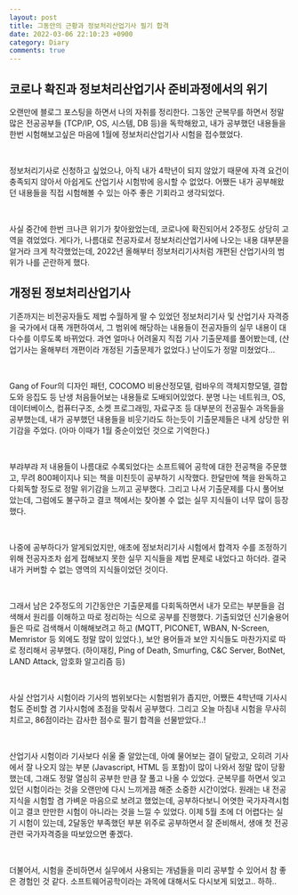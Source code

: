 ```yaml
---
layout: post
title: 그동안의 근황과 정보처리산업기사 필기 합격
date: 2022-03-06 22:10:23 +0900
category: Diary
comments: true
---
```


## 코로나 확진과 정보처리산업기사 준비과정에서의 위기

오랜만에 블로그 포스팅을 하면서 나의 자취를 정리한다. 그동안 군복무를 하면서 정말 많은 전공공부들 (TCP/IP, OS, 시스템, DB 등)을 독학해왔고, 내가 공부했던 내용들을 한번 시험해보고싶은 마음에 1월에 정보처리산업기사 시험을 접수했었다. 

<br/>

정보처리기사로 신청하고 싶었으나, 아직 내가 4학년이 되지 않았기 때문에 자격 요건이 충족되지 않아서 아쉽게도 산업기사 시험밖에 응시할 수 없었다. 어쨌든 내가 공부해왔던 내용들을 직접 시험해볼 수 있는 아주 좋은 기회라고 생각되었다.

<br/>

사실 중간에 한번 크나큰 위기가 찾아왔었는데, 코로나에 확진되어서 2주정도 상당히 고역을 겪었었다. 게다가, 나름대로 전공자로서 정보처리산업기사에 나오는 내용 대부분을 알거라 크게 착각했었는데, 2022년 올해부터 정보처리기사처럼 개편된 산업기사의 범위가 나를 곤란하게 했다. 

## 개정된 정보처리산업기사

기존까지는 비전공자들도 제법 수월하게 딸 수 있었던 정보처리기사 및 산업기사 자격증을 국가에서 대폭 개편하여서, 그 범위에 해당하는 내용들이 전공자들의 실무 내용이 대다수를 이루도록 바뀌었다. 과연 얼마나 어려울지 직접 기사 기출문제를 풀어봤는데, (산업기사는 올해부터 개편이라 개정된 기출문제가 없었다.) 난이도가 정말 미쳤었다...

<br/>

Gang of Four의 디자인 패턴, COCOMO 비용산정모델, 럼바우의 객체지향모델, 결합도와 응집도 등 난생 처음들어보는 내용들로 도배되어있었다. 분명 나는 네트워크, OS, 데이터베이스, 컴퓨터구조, 소켓 프로그래밍, 자료구조 등 대부분의 전공필수 과목들을 공부했는데, 내가 공부했던 내용들을 비웃기라도 하는듯이 기출문제들은 내게 상당한 위기감을 주었다. (아마 이때가 1월 중순이었던 것으로 기억한다.) 

<br/>

부랴부랴 저 내용들이 나름대로 수록되었다는 소프트웨어 공학에 대한 전공책을 주문했고, 무려 800페이지나 되는 책을 미친듯이 공부하기 시작했다. 한달만에 책을 완독하고 다회독할 정도로 정말 위기감을 느끼고 공부했다. 그리고 나서 기출문제를 다시 풀어보았는데, 그럼에도 불구하고 결코 책에서는 찾아볼 수 없는 실무 지식들이 너무 많이 등장했다.

<br/>

나중에 공부하다가 알게되었지만, 애초에 정보처리기사 시험에서 합격자 수를 조정하기 위해 전공자조차 쉽게 접해보지 못한 실무 지식들을 제법 문제로 내었다고 하더라. 결국 내가 커버할 수 없는 영역의 지식들이었던 것이다. 

<br/>

그래서 남은 2주정도의 기간동안은 기출문제를 다회독하면서 내가 모르는 부분들을 검색해서 원리를 이해하고 따로 정리하는 식으로 공부를 진행했다. 기출되었던 신기술용어들은 따로 검색해서 이해해보려고 하고 (MQTT, PICONET, WBAN, N-Screen, Memristor 등 외에도 정말 많이 있었다.), 보안 용어들과 보안 지식들도 마찬가지로 따로 정리해서 공부했다. (하이재킹, Ping of Death, Smurfing, C&C Server, BotNet, LAND Attack, 암호화 알고리즘 등)

<br/>

사실 산업기사 시험이라 기사의 범위보다는 시험범위가 좁지만, 어쨌든 4학년때 기사시험도 준비할 겸 기사시험에 초점을 맞춰서 공부했다. 그리고 오늘 마침내 시험을 무사히 치르고, 86점이라는 감사한 점수로 필기 합격을 선물받았다..!

<br/>

산업기사 시험이라 기사보다 쉬울 줄 알았는데, 아예 물어보는 결이 달랐고, 오히려 기사에서 잘 나오지 않는 부분 (Javascript, HTML 등 포함)이 많이 나와서 정말 많이 당황했는데, 그래도 정말 열심히 공부한 만큼 잘 풀고 나올 수 있었다. 군복무를 하면서 잊고있던 시험이라는 것을 오랜만에 다시 느끼게끔 해준 소중한 시간이었다. 원래는 내 전공지식을 시험할 겸 가벼운 마음으로 보려고 했었는데, 공부하다보니 어엿한 국가자격시험이고 결코 만만한 시험이 아니라는 것을 느낄 수 있었다. 이제 5월 초에 더 어렵다는 실기 시험이 있는데, 2달동안 부족했던 부분 위주로 공부하면서 잘 준비해서, 생애 첫 전공관련 국가자격증을 따보았으면 좋겠다.

<br/>

더불어서, 시험을 준비하면서 실무에서 사용되는 개념들을 미리 공부할 수 있어서 참 좋은 경험인 것 같다. 소프트웨어공학이라는 과목에 대해서도 다시보게 되었고.. 하하..
